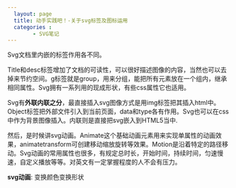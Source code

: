 ```yaml
---
  layout: page
  title: 动手实践吧！-关于svg标签及图标运用
  categories :
        - SVG笔记
---
```


Svg文档里内嵌的标签作用各不同。

Title和desc标签增加了文档的可读性，可以很好描述图像的内容，当然也可以去掉来节约空间。g标签就是group，用来分组，能把所有元素放在一个组内，继承相同属性。Svg拥有一系列用的现成形状，有些css属性它也适用。

Svg有**外联内联之分**，最直接插入svg图像方式是用img标签把其插入html中。Object标签把外部文件引入到当前页面，data和type各有作用。Svg也可以在css中作为背景图像插入。内联则是直接把svg嵌入到HTML5当中.

然后，是时候讲svg动画。Animate这个基础动画元素用来实现单属性的动画效果，animatetransform可创建移动缩放旋转等效果。Motion是沿着特定的路径移动。Svg动画的常用属性也很多，有规定总时长，开始时间，持续时间，匀速慢速，自定义播放等等。对英文有一定掌握程度的人不会有压力。

**svg动画**: 变换颜色变换形状

<script src="https://wow.techbrood.com/libs/jquery/jquery-1.11.1.min.js"></script>
<svg viewbox="0 0 100 100">
    <path fill="#1EB287">
        <animate attributeName="d" dur="1440ms" repeatCount="indefinite" keyTimes="0;
                       .5;
                       1" calcMode="spline" keySplines="0,0,1,1;
                         .42,0,.58,1" values="M 0,0 
                     C 50,0 50,0 100,0
                     100,50 100,50 100,100
                     50,100 50,100 0,100
                     0,50 0,50 0,0
                     Z;



                     M 50,0
                     C 77.6,0 100,22.4 100,50 
                     100,77.6 77.6,100 50,100
                     22.4,100, 0,77.6, 0,50
                     0,22.4, 22.4,0, 50,0
                     Z;
                     
                     
                     M 100,0 
                     C 100,50 100,50 100,100
                     50,100 50,100 0,100
                     0,50 0,50 0,0
                     50,0 50,0 100,0
                     Z;" />
        <animate attributeName="fill" dur="1440ms" repeatCount="indefinite" keyTimes="0;
                       .0625;
                       .208333333;
                       .3125;
                       .395833333;
                       .645833333;
                       .833333333;
                       1" calcMode="spline" keySplines="0,0,1,1;
                         .42,0,.58,1;
                         .42,0,1,1;
                         0,0,.58,1;
                         .42,0,.58,1;
                         .42,0,.58,1;
                         .42,0,.58,1" values="#1eb287;
                     #1eb287;
                     #1ca69e;
                     #188fc2;
                     #188fc2;
                     #bb625e;
                     #ca5f52;
                     #1eb287;" />
    </path>
</svg>

说到svg，就不得不提**font awesome**这个集结了很多矢量图标的图标字体库，使用css特性你就可以按自己想要的效果进行修改，在codepen上你也能下载很多图标，制作网页，搜索和利用素材是很重要的，这为你制作想要的效果提供帮助和灵感，带来便利。

总结了svg制作的知识点后，我对svg认识更深了，在font awesome里我也找到自己想要的图标并弄出满意的效果，**吸取知识并实践**总是令人愉悦的。